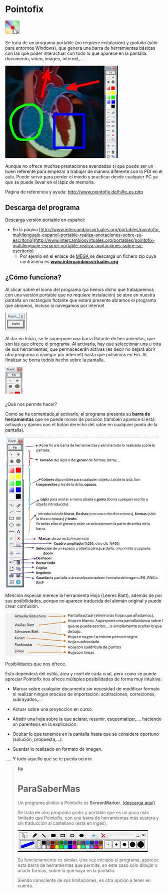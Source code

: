 
# Pointofix

![](img/capturada17_2.jpg)

Se trata de un programa portable (no requiere instalación) y gratuito (sólo para entornos Windows), que genera una barra de herramientas básicas con las que poder interactuar con todo lo que aparece en la pantalla: documento, vídeo, imagen, internet,....

![1.18. Captura pantalla](img/capturada18_2.jpg)

Aunque no ofrece muchas prestaciones avanzadas si que puede ser un buen referente para empezar a trabajar de manera diferente con la PDI en el aula. Puede servir para perder el miedo y practicar desde cualquier PC ya que se puede llevar en el lápiz de memoria.

Página de referencia y ayuda: http://www.pointofix.de/hilfe_es.php

## Descarga del programa

Descarga versión portable en español:

* En la página [http://www.intercambiosvirtuales.org/portables/pointofix-multilenguaje-espanol-portable-realiza-anotaciones-sobre-su-escritorio](http://www.intercambiosvirtuales.org/portables/pointofix-multilenguaje-espanol-portable-realiza-anotaciones-sobre-su-escritorio)
	- Por ejemlo en el enlace de [MEGA ](https://mega.co.nz/#!0ZUQwRBQ!65qvMnPwR1JMdcY1ZgYoVnSYMClTyUj9G6mjzrtNAtU)se descarga un fichero zip cuya contraseña es **www.intercambiosvirtuales.org**

## ¿Cómo funciona?


Al clicar sobre el icono del programa (ya hemos dicho que trabajaremos con una versión portable que no requiere instalación) se abre en nuestra pantalla un rectángulo flotante que estará presente abramos el programa que abramos, incluso si navegamos por internet

![1.19. Captura pantalla](img/capturada19_2.jpg)

Al dar en Inicio, se le superpone una barra flotante de herramientas, que son las que ofrece el programa. Al activarla, hay que seleccionar una u otra de sus herramientas, que permacecerán activas (es decir no dejará abrir otro programa o navegar por internet) hasta que pulsemos en Fin. Al finalizar se borra todolo hecho sobre la pantalla.

![1.20. Captura pantalla](img/capturada21.jpg)

¿Qué nos permite hacer?

Como se ha comentado,al activarlo, el programa presenta su **barra de herramientas** que se puede mover de posición (también aparece si está activado y damos con el botón derecho del ratón en cualquier punto de la pantalla).


![1.21. Captura pantalla](img/capturada22.jpg)

Mención especial merece la herramienta Hoja  (Leeres Blatt), además de por sus posibilidades, porque no   aparece traducida del alemán original y puede crear confusión.

![1.22. Captura pantalla](img/capturada22_2.jpg)

Posibilidades que nos ofrece.

Ésto dependerá del estilo, área y nivel de cada cual, pero como se puede apreciar Pointofix nos ofrece múltiples posibilidades de forma muy intuitiva:

- Marcar sobre cualquier documento sin necesidad de modificar formato ni realizar ningún proceso de importación: acalraciones, correciones, subrayados,...

- Actuar sobre una proyección en curso.

- Añadir una hoja sobre la que aclarar, resumir, esquematizar,.... haciendo un paréntesis en la explicación.

- Ocultar lo que tenemos en la pantalla hasta que se considere oportuno (solución, propuesta,...).

- Guardar lo realizado en formato de imagen.

..... Y todo aquello que se te pueda ocurrir.

>**tip**
># ParaSaberMas
>
>Un programa similar a Pointofix es **ScreenMarker**. [(descarga aquí)](http://www.screenmarker.com/)
>
>Se trata de otro programa gratis y portable que es un poco más limitado que Pointofix, con una barra de herramientas más austera y sin traducción al castellano (está en ingés).
>
>![1.23. Captura pantalla](img/capturada23.jpg)
>
>Su funcionamiento es similar. Una vez iniciado el programa, aparece esta barra de herramientas que permite, en este caso sólo dibujar o añadir formas, sobre la que haya en la pantalla.
>
>Siendo consciente de sus limitaciones, es otra opción a tener en cuenta.

